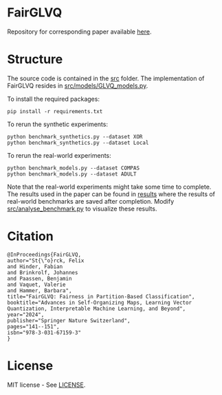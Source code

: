# FairGLVQ
Repository for corresponding paper available [here](https://doi.org/10.1007/978-3-031-67159-3_17).

# Structure
The source code is contained in the [src](src) folder.
The implementation of FairGLVQ resides in [src/models/GLVQ_models.py](src/models/GLVQ_models.py).

To install the required packages:
``` 
pip install -r requirements.txt
```

To rerun the synthetic experiments: 
``` 
python benchmark_synthetics.py --dataset XOR
python benchmark_synthetics.py --dataset Local
```

To rerun the real-world experiments: 
``` 
python benchmark_models.py --dataset COMPAS
python benchmark_models.py --dataset ADULT
```

Note that the real-world experiments might take some time to complete.
The results used in the paper can be found in [results](results)
where the results of real-world benchmarks are saved after completion.
Modify [src/analyse_benchmark.py](src/analyse_benchmark.py) to visualize these results.

# Citation
```
@InProceedings{FairGLVQ,
author="St{\"o}rck, Felix
and Hinder, Fabian
and Brinkrolf, Johannes
and Paassen, Benjamin
and Vaquet, Valerie
and Hammer, Barbara",
title="FairGLVQ: Fairness in Partition-Based Classification",
booktitle="Advances in Self-Organizing Maps, Learning Vector Quantization, Interpretable Machine Learning, and Beyond",
year="2024",
publisher="Springer Nature Switzerland",
pages="141--151",
isbn="978-3-031-67159-3"
}
``` 

# License
MIT license - See [LICENSE](LICENSE).
